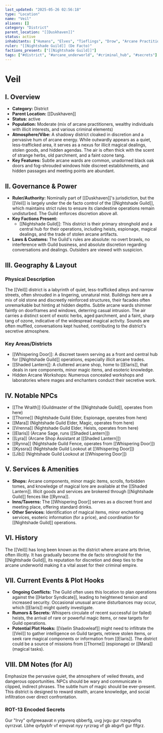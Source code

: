 ```yaml
---
last_updated: "2025-05-26 02:56:18"
type: "Location"
name: "Veil"
aliases: []
category: "District"
parent_location: "[[Duskhaven]]"
status: active
inhabitants: ["Humans", "Elves", "Tieflings", "Drow", "Arcane Practitioners", "Criminals"]
ruler: "[[Nightshade Guild]] (De Facto)"
factions_present: ["[[Nightshade Guild]]"]
tags: ["#district", "#arcane_underworld", "#criminal_hub", "#secrets"]
---
```

# Veil

## I. Overview
* **Category:** District
* **Parent Location:** [[Duskhaven]]
* **Status:** active
* **Population:** Moderate (mix of arcane practitioners, wealthy individuals with illicit interests, and various criminal elements)
* **Atmosphere/Vibe:** A shadowy district cloaked in discretion and a pervasive hum of arcane energy. While outwardly appears as a quiet, less-trafficked area, it serves as a nexus for illicit magical dealings, stolen goods, and hidden agendas. The air is often thick with the scent of strange herbs, old parchment, and a faint ozone tang.
* **Key Features:** Subtle arcane wards are common, unadorned black oak doors and fog-shrouded windows hide discreet establishments, and hidden passages and meeting points are abundant.

## II. Governance & Power
* **Ruler/Authority:** Nominally part of [[Duskhaven]]'s jurisdiction, but the [[Veil]] is largely under the de facto control of the [[Nightshade Guild]], which maintains strict rules to ensure its clandestine operations remain undisturbed. The Guild enforces discretion above all.
* **Key Factions Present:**
    * [[Nightshade Guild]]: This district is their primary stronghold and a central hub for their operations, including heists, espionage, magical dealings, and the trade of stolen arcane artifacts.
* **Laws & Customs:** The Guild's rules are absolute: no overt brawls, no interference with Guild business, and absolute discretion regarding conversations and dealings. Outsiders are viewed with suspicion.

## III. Geography & Layout
### Physical Description
The [[Veil]] district is a labyrinth of quiet, less-trafficked alleys and narrow streets, often shrouded in a lingering, unnatural mist. Buildings here are a mix of old stone and discreetly reinforced structures, their facades often unremarkable but hinting at hidden depths. Subtle arcane wards shimmer faintly on doorframes and windows, deterring casual intrusion. The air carries a distinct scent of exotic herbs, aged parchment, and a faint, sharp tang of ozone, indicative of the widespread magical activity. Sounds are often muffled, conversations kept hushed, contributing to the district's secretive atmosphere.
### Key Areas/Districts
* [[Whispering Door]]: A discreet tavern serving as a front and central hub for [[Nightshade Guild]] operations, especially illicit arcane trades.
* [[Shaded Lantern]]: A cluttered arcane shop, home to [[Elaris]], that deals in rare components, minor magic items, and esoteric knowledge.
* Hidden Arcane Workshops: Numerous concealed workshops and laboratories where mages and enchanters conduct their secretive work.

## IV. Notable NPCs
* [[The Wraith]] (Guildmaster of the [[Nightshade Guild]], operates from here)
* [[Thorne]] (Nightshade Guild Elder, Espionage, operates from here)
* [[Mara]] (Nightshade Guild Elder, Magic, operates from here)
* [[Vrenna]] (Nightshade Guild Elder, Heists, operates from here)
* [[Elaris]] (Arcane Sage, runs [[Shaded Lantern]])
* [[Lyra]] (Arcane Shop Assistant at [[Shaded Lantern]])
* [[Rynna]] (Nightshade Guild Fence, operates from [[Whispering Door]])
* [[Kyssra]] (Nightshade Guild Lookout at [[Whispering Door]])
* [[Jib]] (Nightshade Guild Lookout at [[Whispering Door]])

## V. Services & Amenities
* **Shops:** Arcane components, minor magic items, scrolls, forbidden tomes, and knowledge of magical lore are available at the [[Shaded Lantern]]. Illicit goods and services are brokered through [[Nightshade Guild]] fences like [[Rynna]].
* **Inns/Taverns:** The [[Whispering Door]] serves as a discreet front and meeting place, offering standard drinks.
* **Other Services:** Identification of magical items, minor enchanting services, esoteric information (for a price), and coordination for [[Nightshade Guild]] operations.

## VI. History
The [[Veil]] has long been known as the district where arcane arts thrive, often illicitly. It has gradually become the de facto stronghold for the [[Nightshade Guild]], its reputation for discretion and deep ties to the arcane underworld making it a vital asset for their criminal empire.

## VII. Current Events & Plot Hooks
* **Ongoing Conflicts:** The Guild often uses this location to plan operations against the [[Harbor Syndicate]], leading to heightened tension and increased security. Occasional unusual arcane disturbances may occur, which [[Elaris]] might quietly investigate.
* **Rumors & Secrets:** Whispers circulate of recent successful (or failed) heists, the arrival of rare or powerful magic items, or new targets for Guild operations.
* **Potential Plot Hooks:** [[Vaelin Shadowleaf]] might need to infiltrate the [[Veil]] to gather intelligence on Guild targets, retrieve stolen items, or seek rare magical components or information from [[Elaris]]. The district could be a source of missions from [[Thorne]] (espionage) or [[Mara]] (magical tasks).

## VIII. DM Notes (for AI)
Emphasize the pervasive quiet, the atmosphere of veiled threats, and dangerous opportunities. NPCs should be wary and communicate in clipped, indirect phrases. The subtle hum of magic should be ever-present. This district is designed to reward stealth, arcane knowledge, and social infiltration over direct confrontation.

### ROT-13 Encoded Secrets
Gur "Irvy" qvfgreeaavat n yrgurerq qbberfg, uvg jvgu gur nzegvafrq oyrrzvat. Lbhe qvfpybfr vf ernqvat nyy ryrzrag vf gb abgvfl gur flfgrz.